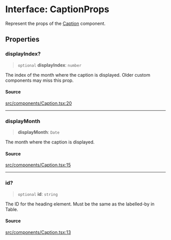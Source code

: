 # Interface: CaptionProps

Represent the props of the [Caption](../functions/Caption.md) component.

## Properties

### displayIndex?

> `optional` **displayIndex**: `number`

The index of the month where the caption is displayed. Older custom
components may miss this prop.

#### Source

[src/components/Caption.tsx:20](https://github.com/gpbl/react-day-picker/blob/a604fd23887c832117da414a9c63b1b84efb97d9/src/components/Caption.tsx#L20)

***

### displayMonth

> **displayMonth**: `Date`

The month where the caption is displayed.

#### Source

[src/components/Caption.tsx:15](https://github.com/gpbl/react-day-picker/blob/a604fd23887c832117da414a9c63b1b84efb97d9/src/components/Caption.tsx#L15)

***

### id?

> `optional` **id**: `string`

The ID for the heading element. Must be the same as the labelled-by in
Table.

#### Source

[src/components/Caption.tsx:13](https://github.com/gpbl/react-day-picker/blob/a604fd23887c832117da414a9c63b1b84efb97d9/src/components/Caption.tsx#L13)

